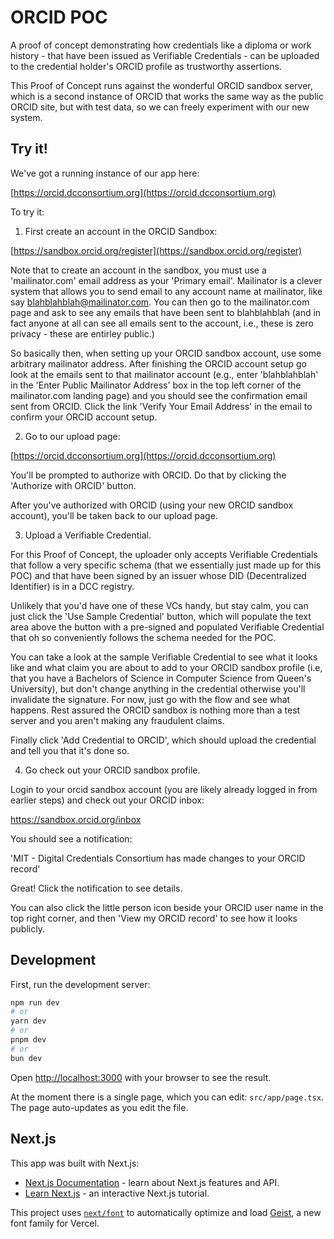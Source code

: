 # ORCID POC

A proof of concept demonstrating how credentials like a diploma or work history - that have been issued as Verifiable Credentials - can be uploaded to the credential holder's ORCID profile as trustworthy assertions.

This Proof of Concept runs against the wonderful ORCID sandbox server, which is a second instance of ORCID that works the same way as the public ORCID site, but with test data, so we can freely experiment with our new system.

## Try it!

We've got a running instance of our app here:  

[https://orcid.dcconsortium.org](https://orcid.dcconsortium.org)

To try it:

1. First create an account in the ORCID Sandbox:

[https://sandbox.orcid.org/register](https://sandbox.orcid.org/register)

Note that to create an account in the sandbox, you must use a 'mailinator.com' email address as your 'Primary email'. Mailinator is a clever system that allows you to send email to any account name at mailinator, like say blahblahblah@mailinator.com. You can then go to the mailinator.com page and ask to see any emails that have been sent to blahblahblah (and in fact anyone at all can see all emails sent to the account, i.e., these is zero privacy - these are entirley public.)

So basically then, when setting up your ORCID sandbox account, use some arbitrary mailinator address. After finishing the ORCID account setup go look at the emails sent to that mailinator account (e.g., enter 'blahblahblah' in the 'Enter Public Mailinator Address' box in the top left corner of the mailinator.com landing page) and you should see the confirmation email sent from ORCID. Click the link 'Verify Your Email Address' in the email to confirm your ORCID account setup.

2. Go to our upload page:

[https://orcid.dcconsortium.org](https://orcid.dcconsortium.org)

You'll be prompted to authorize with ORCID. Do that by clicking the 'Authorize with ORCID' button.

After you've authorized with ORCID (using your new ORCID sandbox account), you'll be taken back to our upload page.

3. Upload a Verifiable Credential.

For this Proof of Concept, the uploader only accepts Verifiable Credentials that follow a very specific schema (that we essentially just made up for this POC) and that have been signed by an issuer whose DID (Decentralized Identifier) is in a DCC registry. 

Unlikely that you'd have one of these VCs handy, but stay calm, you can just click the 'Use Sample Credential' button, which will populate the text area above the button with a pre-signed and populated Verifiable Credential that oh so conveniently follows the schema needed for the POC.

You can take a look at the sample Verifiable Credential to see what it looks like and what claim you are about to add to your ORCID sandbox profile (i.e, that you have a Bachelors of Science in Computer Science from Queen's University), but don't change anything in the credential otherwise you'll invalidate the signature. For now, just go with the flow and see what happens. Rest assured the ORCID sandbox is nothing more than a test server and you aren't making any fraudulent claims.

Finally click 'Add Credential to ORCID', which should upload the credential and tell you that it's done so.

4. Go check out your ORCID sandbox profile.

Login to your orcid sandbox account (you are likely already logged in from earlier steps) and check out your ORCID inbox:

https://sandbox.orcid.org/inbox

You should see a notification: 

'MIT - Digital Credentials Consortium has made changes to your ORCID record'

Great! Click the notification to see details. 

You can also click the little person icon beside your ORCID user name in the top right corner, and then 'View my ORCID record' to see how it looks publicly.

## Development

First, run the development server:

```bash
npm run dev
# or
yarn dev
# or
pnpm dev
# or
bun dev
```

Open [http://localhost:3000](http://localhost:3000) with your browser to see the result.

At the moment there is a single page, which you can edit: `src/app/page.tsx`. The page auto-updates as you edit the file.


## Next.js

This app was built with Next.js:

- [Next.js Documentation](https://nextjs.org/docs) - learn about Next.js features and API.
- [Learn Next.js](https://nextjs.org/learn) - an interactive Next.js tutorial.

This project uses [`next/font`](https://nextjs.org/docs/app/building-your-application/optimizing/fonts) to automatically optimize and load [Geist](https://vercel.com/font), a new font family for Vercel.
